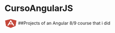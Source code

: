# CursoAngularJS
<img align="center" alt="Angular" height="30" width="40" src="https://raw.githubusercontent.com/devicons/devicon/master/icons/angularjs/angularjs-plain.svg">
##Projects of an Angular 8/9 course that i did
